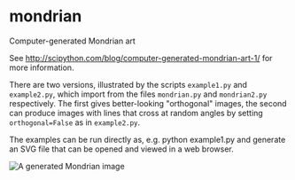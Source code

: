 # mondrian
Computer-generated Mondrian art

See http://scipython.com/blog/computer-generated-mondrian-art-1/ for more information.

There are two versions, illustrated by the scripts `example1.py` and `example2.py`, which import from the files `mondrian.py` and `mondrian2.py` respectively. The first gives better-looking "orthogonal" images, the second can produce images with lines that cross at random angles by setting `orthogonal=False` as in `example2.py`.

The examples can be run directly as, e.g.
python example1.py
and generate an SVG file that can be opened and viewed in a web browser.

![A generated Mondrian image](http://scipython.com/static/media/blog/mondrian/mondrian.svg)
